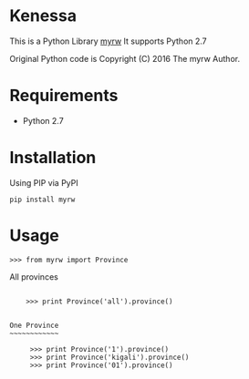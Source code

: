 Kenessa
====
This is a Python Library [myrw](https://github.com/rmuhire/kenessa)
It supports Python 2.7

Original Python code is Copyright (C) 2016 The myrw Author.


Requirements
============

-  Python 2.7

Installation
============

Using PIP via PyPI

    pip install myrw
    
Usage
=====

    >>> from myrw import Province
    
All provinces
~~~~~~~~~~~~~

    >>> print Province('all').province()
    
    
One Province 
~~~~~~~~~~~~

     >>> print Province('1').province()
     >>> print Province('kigali').province()
     >>> print Province('01').province()
